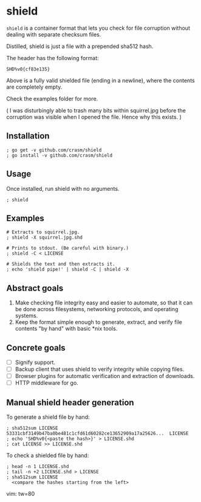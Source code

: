 shield
======

`shield` is a container format that lets you check for file corruption without
dealing with separate checksum files.

Distilled, shield is just a file with a prepended sha512 hash.

The header has the following format:

    SHD%v0{cf83e135}

Above is a fully valid shielded file (ending in a newline), where the
contents are completely empty.

Check the examples folder for more.

( I was disturbingly able to trash many bits within squirrel.jpg before the
corruption was visible when I opened the file. Hence why this exists. )

Installation
------------

    ; go get -v github.com/crasm/shield
    ; go install -v github.com/crasm/shield

Usage
-----

Once installed, run shield with no arguments.

    ; shield

Examples
--------

    # Extracts to squirrel.jpg.
    ; shield -X squirrel.jpg.shd 

    # Prints to stdout. (Be careful with binary.)
    ; shield -C < LICENSE

    # Shields the text and then extracts it.
    ; echo 'shield pipe!' | shield -C | shield -X

Abstract goals
-------------

1. Make checking file integrity easy and easier to automate, so that it can be
   done across filesystems, networking protocols, and operating systems.
2. Keep the format simple enough to generate, extract, and verify file contents
   "by hand" with basic \*nix tools.

Concrete goals
-------------

- [ ] Signify support.
- [ ] Backup client that uses shield to verify integrity while copying files.
- [ ] Browser plugins for automatic verification and extraction of downloads.
- [ ] HTTP middleware for go.

Manual shield header generation
-------------------------------

To generate a shield file by hand:

    ; sha512sum LICENSE
    53331cbf3149b47ba0be481c1cfd61d60282ce13652909a17a25626...  LICENSE
    ; echo 'SHD%v0{<paste the hash>}' > LICENSE.shd
    ; cat LICENSE >> LICENSE.shd

To check a shielded file by hand:

    ; head -n 1 LICENSE.shd
    ; tail -n +2 LICENSE.shd > LICENSE
    ; sha512sum LICENSE
      <compare the hashes starting from the left>


vim: tw=80
